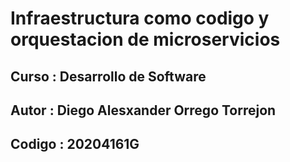 # Infraestructura como codigo y orquestacion de microservicios

## Curso : Desarrollo de Software
## Autor : Diego Alesxander Orrego Torrejon
## Codigo : 20204161G

